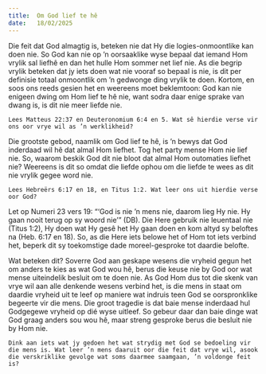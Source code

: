 ```yaml
---
title:  Om God lief te hê
date:   18/02/2025
---
```


Die feit dat God almagtig is, beteken nie dat Hy die logies-onmoontlike kan doen nie. So God kan nie op ’n oorsaaklike wyse bepaal dat iemand Hom vrylik sal liefhê en dan het hulle Hom sommer net lief nie. As die begrip vrylik beteken dat jy iets doen wat nie vooraf so bepaal is nie, is dit per definisie totaal onmoontlik om ’n gedwonge ding vrylik te doen. Kortom, en soos ons reeds gesien het en weereens moet beklemtoon: God kan nie enigeen dwing om Hom lief te hê nie, want sodra daar enige sprake van dwang is, is dit nie meer liefde nie.

`Lees Matteus 22:37 en Deuteronomium 6:4 en 5. Wat sê hierdie verse vir ons oor vrye wil as ’n werklikheid?`

Die grootste gebod, naamlik om God lief te hê, is ’n bewys dat God inderdaad wil hê dat almal Hom liefhet. Tog het party mense Hom nie lief nie. So, waarom beskik God dit nie bloot dat almal Hom outomaties liefhet nie? Weereens is dit so omdat die liefde ophou om die liefde te wees as dit nie vrylik gegee word nie.

`Lees Hebreërs 6:17 en 18, en Titus 1:2. Wat leer ons uit hierdie verse oor God?`

Let op Numeri 23 vers 19: “‘God is nie ’n mens nie, daarom lieg Hy nie. Hy gaan nooit terug op sy woord nie’” (DB). Die Here gebruik nie leuentaal nie (Titus 1:2), Hy doen wat Hy gesê het Hy gaan doen en kom altyd sy beloftes na (Heb. 6:17 en 18). So, as die Here iets belowe het of Hom tot iets verbind het, beperk dit sy toekomstige dade moreel-gesproke tot daardie belofte.

Wat beteken dit? Soverre God aan geskape wesens die vryheid gegun het om anders te kies as wat God wou hê, berus die keuse nie by God oor wat mense uiteindelik besluit om te doen nie. As God Hom dus tot die skenk van vrye wil aan alle denkende wesens verbind het, is die mens in staat om daardie vryheid uit te leef op maniere wat indruis teen God se oorspronklike begeerte vir die mens. Die groot tragedie is dat baie mense inderdaad hul Godgegewe vryheid op dié wyse uitleef. So gebeur daar dan baie dinge wat God graag anders sou wou hê, maar streng gesproke berus die besluit nie by Hom nie.

`Dink aan iets wat jy gedoen het wat strydig met God se bedoeling vir die mens is. Wat leer ’n mens daaruit oor die feit dat vrye wil, asook die verskriklike gevolge wat soms daarmee saamgaan, ’n voldonge feit is?`